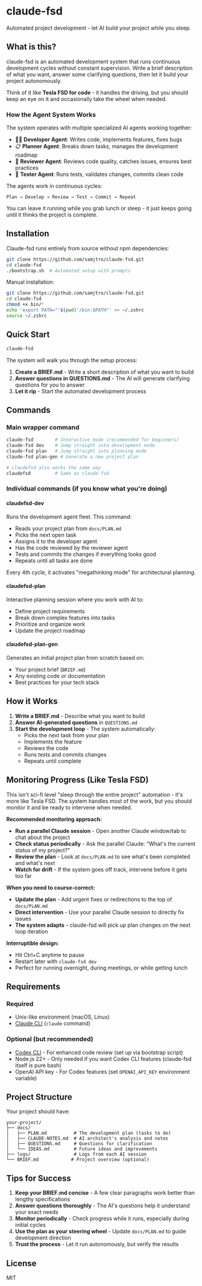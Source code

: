 # claude-fsd

Automated project development - let AI build your project while you sleep.

## What is this?

claude-fsd is an automated development system that runs continuous development cycles without constant supervision. Write a brief description of what you want, answer some clarifying questions, then let it build your project autonomously.

Think of it like **Tesla FSD for code** - it handles the driving, but you should keep an eye on it and occasionally take the wheel when needed.

### How the Agent System Works

The system operates with multiple specialized AI agents working together:

- 🧑‍💻 **Developer Agent**: Writes code, implements features, fixes bugs
- 📋 **Planner Agent**: Breaks down tasks, manages the development roadmap  
- 👀 **Reviewer Agent**: Reviews code quality, catches issues, ensures best practices
- 🧪 **Tester Agent**: Runs tests, validates changes, commits clean code

The agents work in continuous cycles:
```
Plan → Develop → Review → Test → Commit → Repeat
```

You can leave it running while you grab lunch or sleep - it just keeps going until it thinks the project is complete.

## Installation

Claude-fsd runs entirely from source without npm dependencies:

```bash
git clone https://github.com/samjtro/claude-fsd.git
cd claude-fsd
./bootstrap.sh  # Automated setup with prompts
```

Manual installation:
```bash
git clone https://github.com/samjtro/claude-fsd.git
cd claude-fsd
chmod +x bin/*
echo 'export PATH="'$(pwd)'/bin:$PATH"' >> ~/.zshrc
source ~/.zshrc
```

## Quick Start

```bash
claude-fsd
```

The system will walk you through the setup process:

1. **Create a BRIEF.md** - Write a short description of what you want to build
2. **Answer questions in QUESTIONS.md** - The AI will generate clarifying questions for you to answer
3. **Let it rip** - Start the automated development process

## Commands

### Main wrapper command
```bash
claude-fsd        # Interactive mode (recommended for beginners)
claude-fsd dev    # Jump straight into development mode
claude-fsd plan   # Jump straight into planning mode
claude-fsd plan-gen # Generate a new project plan

# claudefsd also works the same way
claudefsd         # Same as claude-fsd
```

### Individual commands (if you know what you're doing)

#### claudefsd-dev
Runs the development agent fleet. This command:
- Reads your project plan from `docs/PLAN.md`
- Picks the next open task
- Assigns it to the developer agent
- Has the code reviewed by the reviewer agent
- Tests and commits the changes if everything looks good
- Repeats until all tasks are done

Every 4th cycle, it activates "megathinking mode" for architectural planning.

#### claudefsd-plan
Interactive planning session where you work with AI to:
- Define project requirements
- Break down complex features into tasks
- Prioritize and organize work
- Update the project roadmap

#### claudefsd-plan-gen
Generates an initial project plan from scratch based on:
- Your project brief (`BRIEF.md`)
- Any existing code or documentation
- Best practices for your tech stack

## How it Works

1. **Write a BRIEF.md** - Describe what you want to build
2. **Answer AI-generated questions** in `QUESTIONS.md` 
3. **Start the development loop** - The system automatically:
   - Picks the next task from your plan
   - Implements the feature
   - Reviews the code
   - Runs tests and commits changes
   - Repeats until complete

## Monitoring Progress (Like Tesla FSD)

This isn't sci-fi level "sleep through the entire project" automation - it's more like Tesla FSD. The system handles most of the work, but you should monitor it and be ready to intervene when needed.

**Recommended monitoring approach:**
- **Run a parallel Claude session** - Open another Claude window/tab to chat about the project
- **Check status periodically** - Ask the parallel Claude: "What's the current status of my project?"
- **Review the plan** - Look at `docs/PLAN.md` to see what's been completed and what's next
- **Watch for drift** - If the system goes off track, intervene before it gets too far

**When you need to course-correct:**
- **Update the plan** - Add urgent fixes or redirections to the top of `docs/PLAN.md`
- **Direct intervention** - Use your parallel Claude session to directly fix issues
- **The system adapts** - claude-fsd will pick up plan changes on the next loop iteration

**Interruptible design:**
- Hit Ctrl+C anytime to pause
- Restart later with `claude-fsd dev`
- Perfect for running overnight, during meetings, or while getting lunch

## Requirements

### Required
- Unix-like environment (macOS, Linux)
- [Claude CLI](https://docs.anthropic.com/en/docs/claude-code) (`claude` command)

### Optional (but recommended)
- [Codex CLI](https://github.com/openai/codex) - For enhanced code review (set up via bootstrap script)
- Node.js 22+ - Only needed if you want Codex CLI features (claude-fsd itself is pure bash)
- OpenAI API key - For Codex features (set `OPENAI_API_KEY` environment variable)

## Project Structure

Your project should have:
```
your-project/
├── docs/
│   ├── PLAN.md          # The development plan (tasks to do)
│   ├── CLAUDE-NOTES.md  # AI architect's analysis and notes
│   ├── QUESTIONS.md     # Questions for clarification
│   └── IDEAS.md         # Future ideas and improvements
├── logs/                # Logs from each AI session
└── BRIEF.md            # Project overview (optional)
```

## Tips for Success

1. **Keep your BRIEF.md concise** - A few clear paragraphs work better than lengthy specifications
2. **Answer questions thoroughly** - The AI's questions help it understand your exact needs
3. **Monitor periodically** - Check progress while it runs, especially during initial cycles
4. **Use the plan as your steering wheel** - Update `docs/PLAN.md` to guide development direction
5. **Trust the process** - Let it run autonomously, but verify the results


## License

MIT
